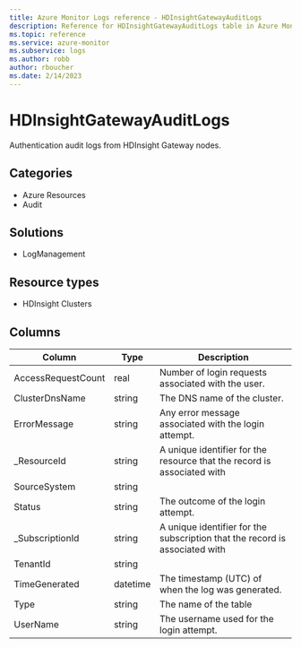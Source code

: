 ```yaml
---
title: Azure Monitor Logs reference - HDInsightGatewayAuditLogs
description: Reference for HDInsightGatewayAuditLogs table in Azure Monitor Logs.
ms.topic: reference
ms.service: azure-monitor
ms.subservice: logs
ms.author: robb
author: rboucher
ms.date: 2/14/2023
---
```


# HDInsightGatewayAuditLogs

 Authentication audit logs from HDInsight Gateway nodes.

## Categories

- Azure Resources
- Audit
## Solutions

- LogManagement
## Resource types

- HDInsight Clusters




## Columns

| Column | Type | Description |
| --- | --- | --- |
| AccessRequestCount | real | Number of login requests associated with the user. |
| ClusterDnsName | string | The DNS name of the cluster. |
| ErrorMessage | string | Any error message associated with the login attempt. |
| _ResourceId | string | A unique identifier for the resource that the record is associated with |
| SourceSystem | string |  |
| Status | string | The outcome of the login attempt. |
| _SubscriptionId | string | A unique identifier for the subscription that the record is associated with |
| TenantId | string |  |
| TimeGenerated | datetime | The timestamp (UTC) of when the log was generated. |
| Type | string | The name of the table |
| UserName | string | The username used for the login attempt. |
